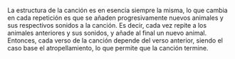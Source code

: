 La estructura de la canción es en esencia siempre la misma, lo que cambia en cada repetición es que se añaden progresivamente nuevos animales y sus respectivos sonidos a la canción. Es decir, cada vez repite a los animales anteriores y sus sonidos, y añade al final un nuevo animal. Entonces, cada verso de la canción depende del verso anterior,  siendo el caso base el atropellamiento, lo que permite que la canción termine. 

